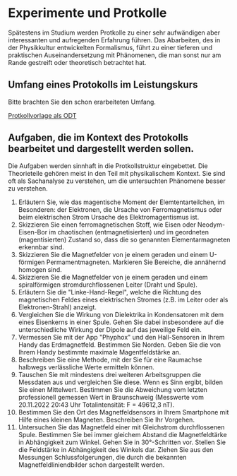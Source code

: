# Experimente und Protkolle

Spätestens im Studium werden Protkolle zu einer sehr aufwändigen aber interessanten und aufregenden Erfahrung führen. Das Abarbeiten, des in der Physikkultur entwickelten Formalismus, führt zu einer tieferen und praktischen Auseinandersetzung mit Phänomenen, die man sonst nur am Rande gestreift oder theoretisch betrachtet hat.

## Umfang eines Protokolls im Leistungskurs

Bitte brachten Sie den schon erarbeiteten Umfang.

[Protkollvorlage als ODT](./Protokoll_Leistungskurs_Physik.odt)

## Aufgaben, die im Kontext des Protokolls bearbeitet und dargestellt werden sollen.

Die Aufgaben werden sinnhaft in die Protkollstruktur eingebettet. Die Theorieteile gehören meist in den Teil mit physikalischem Kontext. Sie sind oft als Sachanalyse zu verstehen, um die untersuchten Phänomene besser zu verstehen.

1. Erläutern Sie, wie das magentische Moment der Elemtentarteilchen, im Besonderen: der Elektronen, die Ursache von Ferromagnetismus oder beim elektrischen Strom Ursache des Elektromagentismus ist.
2. Skizzieren Sie einen ferromagnetischen Stoff, wie Eisen oder Neodym-Eisen-Bor im chaotischen (entmagnetisierten) und im geordneten (magentisierten) Zustand so, dass die so genannten Elementarmagneten erkennbar sind.
3. Skizzieren Sie die Magnetfelder von je einem geraden und einem U-förmigen Permamentmagneten. Markieren Sie Bereiche, die annähernd homogen sind.
4. Skizzieren Sie die Magnetfelder von je einem geraden und einem spiralförmigen stromdurchflossenen Leiter (Draht und Spule).
5. Erläutern Sie die "Linke-Hand-Regel", welche die Richtung des magnetischen Feldes eines elektrischen Stromes (z.B. im Leiter oder als Elektronen-Strahl) anzeigt.
6. Vergleichen Sie die Wirkung von Dielektrika in Kondensatoren mit dem eines Eisenkerns in einer Spule. Gehen Sie dabei insbesondere auf die unterschiedliche Wirkung der Dipole auf das jeweilige Feld ein.
7. Vermessen Sie mit der App "Phyphox" und den Hall-Sensoren in Ihrem Handy das Erdmagnetfeld. Bestimmen Sie Norden. Geben Sie die von Ihrem Handy bestimmte maximale Magentfeldstärke an.
8. Beschreiben Sie eine Methode, mit der Sie für eine Raumachse halbwegs verlässliche Werte ermitteln können.
9. Tauschen Sie mit mindestens drei weiteren Arbeitsgruppen die Messdaten aus und vergleichen Sie diese. Wenn es Sinn ergibt, bilden Sie einen Mittelwert. Bestimmen Sie die Abweichung vom letzten professionell gemessen Wert in Braunschweig (Messwerte vom 20.11.2022 20:43 Uhr Totalintensität: F = 49612,3 nT).
10. Bestimmen Sie den Ort des Magnetfeldsensors in Ihrem Smartphone mit Hilfe eines kleinen Magneten. Beschreiben Sie Ihr Vorgehen.
11. Untersuchen Sie das Magnetfeld einer mit Gleichstrom durchflossenen Spule. Bestimmen Sie bei immer gleichem Abstand die Magnetfeldtärke in Abhängigkeit zum Winkel. Gehen Sie in 30°-Schritten vor. Stellen Sie die Feldstärke in Abhängigkeit des Winkels dar. Ziehen Sie aus den Messungen Schlussfolgerungen, die durch die bekannten Magnetfeldliniendbilder schon dargestellt werden.

